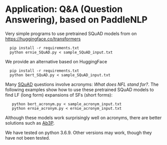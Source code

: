 # Application: Q&A (Question Answering), based on PaddleNLP

Very simple programs to use pretrained SQuAD models from on https://huggingface.co/transformers

```shell 
  pip install -r requirements.txt
  python ernie_SQuAD.py < sample_SQuAD_input.txt
```

We provide an alternative based on HuggingFace

```shell 
  pip install -r requirements.txt
  python bert_SQuAD.py < sample_SQuAD_input.txt
```

Many <a href="https://rajpurkar.github.io/SQuAD-explorer/">SQuAD</a>
questions involve acronyms: <i>What does NFL stand for?</i>.  The
following examples show how to use these pretrained SQuAD models to
find LF (long form) expansions of SFs (short forms):


```shell
   python bert_acronym.py < sample_acronym_input.txt
   python ernie_acronym.py < ernie_acronym_input.txt
```

Although these models work surprisingly well on acronyms, there are
better solutions such as <a
href="https://github.com/ncbi-nlp/Ab3P">Ab3P</a>.

We have tested on python 3.6.9.  Other versions may work, though they have not been tested.
